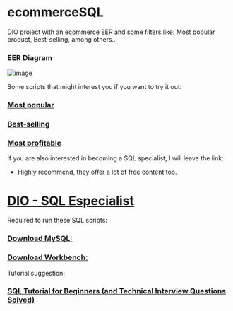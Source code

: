 # ecommerceSQL
DIO project with an ecommerce EER and some filters like: Most popular product, Best-selling, among others..


### EER Diagram
![image](https://github.com/CharlieCidral/ecommerceSQL/assets/69029099/021cb811-72fb-42cf-944c-d8fd8d79e81a)


  Some scripts that might interest you if you want to try it out:

### [Most popular](https://github.com/CharlieCidral/ecommerceSQL/blob/main/queries_and_data_insertion.sql#L253)

### [Best-selling](https://github.com/CharlieCidral/ecommerceSQL/blob/main/queries_and_data_insertion.sql#L260)

### [Most profitable](https://github.com/CharlieCidral/ecommerceSQL/blob/main/queries_and_data_insertion.sql#L266)


If you are also interested in becoming a SQL specialist, I will leave the link:

- Highly recommend, they offer a lot of free content too.

# [DIO - SQL Especialist](https://dio.me/curso-sql/AF7AWZ2AEG8V)


Required to run these SQL scripts:

### [Download MySQL:](https://dev.mysql.com/downloads/mysql/)


### [Download Workbench:](https://dev.mysql.com/downloads/workbench/)


Tutorial suggestion:

### [SQL Tutorial for Beginners (and Technical Interview Questions Solved)](https://youtu.be/-fW2X7fh7Yg)

